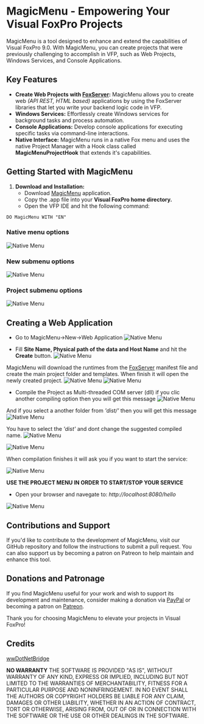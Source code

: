 # MagicMenu - Empowering Your Visual FoxPro Projects

MagicMenu is a tool designed to enhance and extend the capabilities of Visual FoxPro 9.0. With MagicMenu, you can create projects that were previously challenging to accomplish in VFP, such as Web Projects, Windows Services, and Console Applications.

## Key Features

- **Create Web Projects with [FoxServer](https://github.com/VFPLegacy/FoxServer):** MagicMenu allows you to create web _(API REST, HTML based)_ applications by using the FoxServer libraries that let you write your backend logic code in VFP.
- **Windows Services:** Effortlessly create Windows services for background tasks and process automation.
- **Console Applications:** Develop console applications for executing specific tasks via command-line interactions.
- **Native Interface:** MagicMenu runs in a native Fox menu and uses the native Project Manager with a Hook class called **MagicMenuProjectHook** that extends it's capabilities.

## Getting Started with MagicMenu

1. **Download and Installation:**
   - Download [MagicMenu](https://github.com/VFPLegacy/MagicMenu/releases/download/v1.0.1/MagicMenu-v101.app.zip) application.
   - Copy the .app file into your **Visual FoxPro home directory.**
   - Open the VFP IDE and hit the following command:
```xBase
DO MagicMenu WITH "EN"
```

### Native menu options
![Native Menu](images/MagicMenu01.jpg)

### New submenu options
![Native Menu](images/MagicMenu02.jpg)

### Project submenu options
![Native Menu](images/MagicMenu02.jpg)

## Creating a Web Application
- Go to MagicMenu->New->Web Application
![Native Menu](images/MagicMenu02.jpg)

- Fill **Site Name, Physical path of the data and Host Name** and hit the **Create** button.
![Native Menu](images/MagicMenu06.jpg)

MagicMenu will download the runtimes from the [FoxServer](https://github.com/VFPLegacy/FoxServer/blob/main/setup.manifest) manifest file and create the main project folder and templates. When finish it will open the newly created project.
![Native Menu](images/MagicMenu07.jpg)
![Native Menu](images/MagicMenu08.jpg)

- Compile the Project as Multi-threaded COM server (dll)
if you clic another compiling option then you will get this message
![Native Menu](images/MagicMenu10.jpg)

And if you select a another folder from *'dist/'* then you will get this message
![Native Menu](images/MagicMenu11.jpg)

You have to select the *'dist'* and dont change the suggested compiled name.
![Native Menu](images/MagicMenu12.jpg)

![Native Menu](images/MagicMenu13.jpg)

When compilation finishes it will ask you if you want to start the service:

![Native Menu](images/MagicMenu14.jpg)

**USE THE PROJECT MENU IN ORDER TO START/STOP YOUR SERVICE**

- Open your browser and navegate to: *http://localhost:8080/hello*

![Native Menu](images/MagicMenu15.jpg)

## Contributions and Support

If you'd like to contribute to the development of MagicMenu, visit our GitHub repository and follow the instructions to submit a pull request. You can also support us by becoming a patron on Patreon to help maintain and enhance this tool.

## Donations and Patronage

If you find MagicMenu useful for your work and wish to support its development and maintenance, consider making a donation via [PayPal](https://www.paypal.com/donate/?hosted_button_id=LXQYXFP77AD2G) or becoming a patron on [Patreon](https://www.patreon.com/IrwinRodriguez).

Thank you for choosing MagicMenu to elevate your projects in Visual FoxPro!

## Credits
[wwDotNetBridge](https://github.com/RickStrahl/wwDotnetBridge)

**NO WARRANTY**
THE SOFTWARE IS PROVIDED "AS IS", WITHOUT WARRANTY OF ANY KIND, EXPRESS OR IMPLIED, INCLUDING BUT NOT LIMITED TO THE WARRANTIES OF MERCHANTABILITY, FITNESS FOR A PARTICULAR PURPOSE AND NONINFRINGEMENT. IN NO EVENT SHALL THE AUTHORS OR COPYRIGHT HOLDERS BE LIABLE FOR ANY CLAIM, DAMAGES OR OTHER LIABILITY, WHETHER IN AN ACTION OF CONTRACT, TORT OR OTHERWISE, ARISING FROM, OUT OF OR IN CONNECTION WITH THE SOFTWARE OR THE USE OR OTHER DEALINGS IN THE SOFTWARE.
